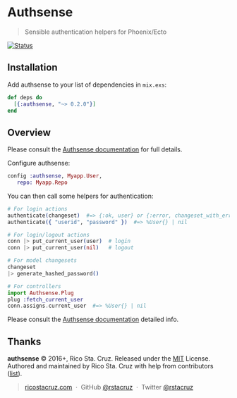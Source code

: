 # Authsense

> Sensible authentication helpers for Phoenix/Ecto

[![Status](https://travis-ci.org/rstacruz/authsense.svg?branch=master)](https://travis-ci.org/rstacruz/authsense "See test builds")

## Installation

Add authsense to your list of dependencies in `mix.exs`:

```elixir
def deps do
  [{:authsense, "~> 0.2.0"}]
end
```

## Overview

Please consult the [Authsense documentation](http://ricostacruz.com/authsense/) for full details.

Configure authsense:

```elixir
config :authsense, Myapp.User,
   repo: Myapp.Repo
```

You can then call some helpers for authentication:

```elixir
# For login actions
authenticate(changeset)  #=> {:ok, user} or {:error, changeset_with_errors}
authenticate({ "userid", "password" })  #=> %User{} | nil
```

```elixir
# For login/logout actions
conn |> put_current_user(user)  # login
conn |> put_current_user(nil)   # logout
```

```elixir
# For model changesets
changeset
|> generate_hashed_password()
```

```elixir
# For controllers
import Authsense.Plug
plug :fetch_current_user
conn.assigns.current_user  #=> %User{} | nil
```

Please consult the [Authsense documentation](http://ricostacruz.com/authsense/) detailed info.

## Thanks

**authsense** © 2016+, Rico Sta. Cruz. Released under the [MIT] License.<br>
Authored and maintained by Rico Sta. Cruz with help from contributors ([list][contributors]).

> [ricostacruz.com](http://ricostacruz.com) &nbsp;&middot;&nbsp;
> GitHub [@rstacruz](https://github.com/rstacruz) &nbsp;&middot;&nbsp;
> Twitter [@rstacruz](https://twitter.com/rstacruz)

[MIT]: http://mit-license.org/
[contributors]: http://github.com/rstacruz/authsense/contributors
